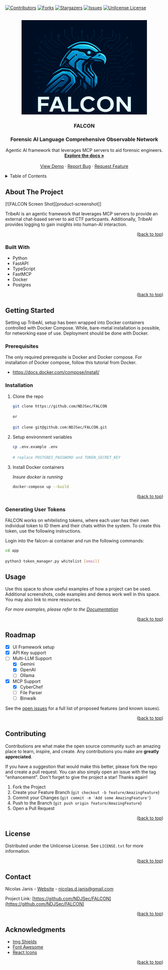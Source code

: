 <!-- Improved compatibility of back to top link: See: https://github.com/othneildrew/Best-README-Template/pull/73 -->
<a id="readme-top"></a>
<!--
*** Thanks for checking out the Best-README-Template. If you have a suggestion
*** that would make this better, please fork the repo and create a pull request
*** or simply open an issue with the tag "enhancement".
*** Don't forget to give the project a star!
*** Thanks again! Now go create something AMAZING! :D
-->

<!-- PROJECT SHIELDS -->
<!--
*** I'm using markdown "reference style" links for readability.
*** Reference links are enclosed in brackets [ ] instead of parentheses ( ).
*** See the bottom of this document for the declaration of the reference variables
*** for contributors-url, forks-url, etc. This is an optional, concise syntax you may use.
*** https://www.markdownguide.org/basic-syntax/#reference-style-links
-->
[![Contributors][contributors-shield]][contributors-url]
[![Forks][forks-shield]][forks-url]
[![Stargazers][stars-shield]][stars-url]
[![Issues][issues-shield]][issues-url]
[![Unlicense License][license-shield]][license-url]

<!-- PROJECT LOGO -->
<br />
<div align="center">
  <a href="https://github.com/NDJSec/FALCON">
    <img src="images/logo.png" alt="Logo" width="400" height="300">
  </a>

  <h3 align="center">FALCON</h3>
  <h3 alight="center">Forensic AI Language Comprehensive Observable Network</h4>

  <p align="center">
    Agentic AI framework that leverages MCP servers to aid forensic engineers.
    <br />
    <a href="https://github.com/NDJSec/FALCON"><strong>Explore the docs »</strong></a>
    <br />
    <br />
    <a href="https://github.com/NDJSec/FALCON">View Demo</a>
    &middot;
    <a href="https://github.com/NDJSec/FALCON/issues/new?labels=bug&template=bug-report---.md">Report Bug</a>
    &middot;
    <a href="https://github.com/NDJSec/FALCON/issues/new?labels=enhancement&template=feature-request---.md">Request Feature</a>
  </p>
</div>



<!-- TABLE OF CONTENTS -->
<details>
  <summary>Table of Contents</summary>
  <ol>
    <li>
      <a href="#about-the-project">About The Project</a>
      <ul>
        <li><a href="#built-with">Built With</a></li>
      </ul>
    </li>
    <li>
      <a href="#getting-started">Getting Started</a>
      <ul>
        <li><a href="#prerequisites">Prerequisites</a></li>
        <li><a href="#installation">Installation</a></li>
      </ul>
    </li>
    <li><a href="#usage">Usage</a></li>
    <li>
      <a href="#grafana-setup">Grafana Setup</a>
      <ul>
        <li><a href="#prometheus-setup">Prometheus Setup</a>
        <li><a href="#postgresql-setup">PostgreSQL Seetup</a>
        <li><a href="#setup-dashboards">Setup Dashboards</a>
      </ul>
    </li>
    <li><a href="#roadmap">Roadmap</a></li>
    <li><a href="#contributing">Contributing</a></li>
    <li><a href="#license">License</a></li>
    <li><a href="#contact">Contact</a></li>
    <li><a href="#acknowledgments">Acknowledgments</a></li>
  </ol>
</details>

<!-- ABOUT THE PROJECT -->
## About The Project

[![FALCON Screen Shot][product-screenshot]]

TribeAI is an agentic framework that leverages MCP servers to provide an
external chat-based server to aid CTF particpants. Additionally, TribeAI
provides logging to gain insights into human-AI interaction.

<p align="right">(<a href="#readme-top">back to top</a>)</p>

### Built With

* Python
* FastAPI
* TypeScript
* FastMCP
* Docker
* Postgres

<p align="right">(<a href="#readme-top">back to top</a>)</p>

<!-- GETTING STARTED -->
## Getting Started

Setting up TribeAI, setup has been wrapped into Docker containers controlled with Docker Compose. While, bare-metal installation is possible, for networking ease of use. Deployment should be done with Docker.

### Prerequisites

The only required prerequsite is Docker and Docker compose. For installation of Docker compose, follow this tutorial from Docker.

* <https://docs.docker.com/compose/install/>

### Installation

1. Clone the repo

   ```sh
   git clone https://github.com/NDJSec/FALCON

   or 

   git clone git@github.com:NDJSec/FALCON.git
   ```

2. Setup environment variables
    ```bash
    cp .env.example .env

    # replace POSTGRES_PASSWORD and TOKEN_SECRET_KEY
    ```

3. Install Docker containers

    _Insure docker is running_

   ```sh
   docker-compose up --build
   ```

<p align="right">(<a href="#readme-top">back to top</a>)</p>

### Generating User Tokens

FALCON works on whitelisting tokens, where each user has their own individual token to ID them and their chats within the system. To create this token, use the following instructions.

Login into the falcon-ai container and run the following commands:

```bash
cd app

python3 token_manager.py whitelist [email]
```

<!-- USAGE EXAMPLES -->
## Usage

Use this space to show useful examples of how a project can be used. Additional screenshots, code examples and demos work well in this space. You may also link to more resources.

_For more examples, please refer to the [Documentation](https://example.com)_

<p align="right">(<a href="#readme-top">back to top</a>)</p>

<!-- ROADMAP -->
## Roadmap

* [x] UI Framework setup
* [x] API Key support
* [ ] Multi-LLM Support
  * [x] Gemini
  * [x] OpenAI
  * [ ] Ollama
* [x] MCP Support
  * [x] CyberChef
  * [ ] File Parser
  * [ ] Binwalk

See the [open issues](https://github.com/NDJSec/FALCON/issues) for a full list of proposed features (and known issues).

<p align="right">(<a href="#readme-top">back to top</a>)</p>

<!-- CONTRIBUTING -->
## Contributing

Contributions are what make the open source community such an amazing place to learn, inspire, and create. Any contributions you make are **greatly appreciated**.

If you have a suggestion that would make this better, please fork the repo and create a pull request. You can also simply open an issue with the tag "enhancement".
Don't forget to give the project a star! Thanks again!

1. Fork the Project
2. Create your Feature Branch (`git checkout -b feature/AmazingFeature`)
3. Commit your Changes (`git commit -m 'Add some AmazingFeature'`)
4. Push to the Branch (`git push origin feature/AmazingFeature`)
5. Open a Pull Request

<p align="right">(<a href="#readme-top">back to top</a>)</p>

<!-- LICENSE -->
## License

Distributed under the Unlicense License. See `LICENSE.txt` for more information.

<p align="right">(<a href="#readme-top">back to top</a>)</p>

<!-- CONTACT -->
## Contact

Nicolas Janis - [Website](https://www.nicolasjanis.dev) - <nicolas.d.janis@gmail.com>

Project Link: [https://github.com/NDJSec/FALCON](https://github.com/NDJSec/FALCON)

<p align="right">(<a href="#readme-top">back to top</a>)</p>

<!-- ACKNOWLEDGMENTS -->
## Acknowledgments

* [Img Shields](https://shields.io)
* [Font Awesome](https://fontawesome.com)
* [React Icons](https://react-icons.github.io/react-icons/search)

<p align="right">(<a href="#readme-top">back to top</a>)</p>

<!-- MARKDOWN LINKS & IMAGES -->
<!-- https://www.markdownguide.org/basic-syntax/#reference-style-links -->
[contributors-shield]: https://img.shields.io/github/contributors/NDJSec/FALCON.svg?style=for-the-badge
[contributors-url]: https://github.com/NDJSec/FALCON/graphs/contributors
[forks-shield]: https://img.shields.io/github/forks/NDJSec/FALCON.svg?style=for-the-badge
[forks-url]: https://github.com/NDJSec/FALCON/network/members
[stars-shield]: https://img.shields.io/github/stars/NDJSec/FALCON.svg?style=for-the-badge
[stars-url]: https://github.com/NDJSec/FALCON/stargazers
[issues-shield]: https://img.shields.io/github/issues/NDJSec/FALCON.svg?style=for-the-badge
[issues-url]: https://github.com/NDJSec/FALCON/issues
[license-shield]: https://img.shields.io/github/license/NDJSec/FALCON.svg?style=for-the-badge
[license-url]: https://github.com/NDJSec/FALCON/blob/master/LICENSE.txt